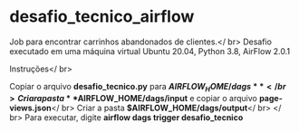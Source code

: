# desafio_tecnico_airflow

Job para encontrar carrinhos abandonados de clientes.</ br>
Desafio executado em uma máquina virtual Ubuntu 20.04, Python 3.8, AirFlow 2.0.1

Instruções</ br>

Copiar o arquivo **desafio_tecnico.py** para **$AIRFLOW_HOME/dags**</ br>
Criar a pasta **$AIRFLOW_HOME/dags/input** e copiar o arquivo **page-views.json**</ br>
Criar a pasta **$AIRFLOW_HOME/dags/output**</ br>
</ br>
Para executar, digite **airflow dags trigger desafio_tecnico**

